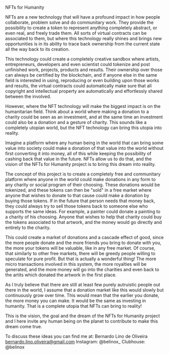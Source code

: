 NFTs for Humanity

NFTs are a new technology that will have a profound impact in how people collaborate, problem solve and do communitary work.
They provide the possibility to create a token to represent anything completely abstract, or even real, and freely trade them.
All sorts of virtual contracts can be associated to them, but where this technology really shines and brings new opportunities is in its ability to trace back ownership from the current state all the way back to its creation.

This technology could create a completely creative sandbox where artists, entrepreneurs, developers and even scientist could tokenize and post unfinished work, projects, products and results. Their ownership over those can always be certified by the blockchain, and if anyone else in the same field is interested in using, reproducing or even building upon those works and results, the virtual contracts could automatically make sure that all copyright and intellectual property are automatically and effortlessly shared between the involved.

However, where the NFT technology will make the biggest impact is on the humanitarian field.
Think about a world where making a donation to a charity could be seen as an investment, and at the same time an investment could also be a donation and a gesture of charity. This sounds like a completely utopian world, but the NFT technology can bring this utopia into reality.

Imagine a platform where any human being in the world that can bring some value into society could make a donation of that value into the world without first converting it into money, all of this while keeping the possibility of cashing back that value in the future. NFTs allow us to do that, and the vision of the NFTs for Humanity project is to bring this dream into reality.

The concept of this project is to create a completely free and communitary platform where anyone in the world could make donations in any form to any charity or social program of their choosing. These donations would be tokenized, and these tokens can then be "sold" in a free market where anyone that wishes to donate to that cause could make a donation by buying those tokens. If in the future that person needs that money back, they could always try to sell those tokens back to someone else who supports the same ideas.
For example, a painter could donate a painting to a charity of his choosing. Anyone that wishes to help that charity could buy the tokens associated to that artwork, and the money would go directly and entirely to the charity. 

This could create a market of donations and a cascade effect of good, since the more people donate and the more friends you bring to donate with you, the more your tokens will be valuable, like in any free market. Of course, that similarly to other free markets, there will be greedy people willing to speculate for pure profit. But that is actually a wonderful thing! The more micro transactions involved in this system, the more royalties will be generated, and the more money will go into the charities and even back to the artits which donated the artwork in the first place.

As I truly believe that there are still at least few purely autruistic people out there in the world, I assume that a donation market like this would slowly but continuously grow over time. This would mean that the earlier you donate, the more money you can make. It would be the same as investing in humanity.
That is a complete utopia that NFTs can bring to reality!

This is the vision, the goal and the dream of the NFTs for Humanity project and I here invite any human being on the planet to contribute to make this dream come true.


To discuss these ideas you can find me at:
Bernardo Lino de Oliveira
bernardo.lino.oliveira@gmail.com
Instagram: @belinox_
Clubhouse: @belinox
